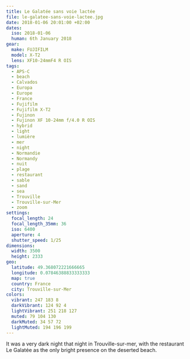 ```yaml
---
title: Le Galatée sans voie lactée
file: le-galatee-sans-voie-lactee.jpg
date: 2018-01-06 20:01:00 +02:00
dates:
  iso: 2018-01-06
  human: 6th January 2018
gear:
  make: FUJIFILM
  model: X-T2
  lens: XF10-24mmF4 R OIS
tags:
  - APS-C
  - beach
  - Calvados
  - Europa
  - Europe
  - France
  - Fujifilm
  - Fujifilm X-T2
  - Fujinon
  - Fujinon XF 10-24mm f/4.0 R OIS
  - hybrid
  - light
  - lumière
  - mer
  - night
  - Normandie
  - Normandy
  - nuit
  - plage
  - restaurant
  - sable
  - sand
  - sea
  - Trouville
  - Trouville-sur-Mer
  - zoom
settings:
  focal_length: 24
  focal_length_35mm: 36
  iso: 6400
  aperture: 4
  shutter_speed: 1/25
dimensions:
  width: 3500
  height: 2333
geo:
  latitude: 49.368072221666665
  longitude: 0.07846388833333333
  map: true
  country: France
  city: Trouville-sur-Mer
colors:
  vibrant: 247 183 8
  darkVibrant: 124 92 4
  lightVibrant: 251 218 127
  muted: 79 104 130
  darkMuted: 34 57 72
  lightMuted: 194 196 199
---
```


It was a very dark night that night in Trouville-sur-mer, with the restaurant Le Galatée as the only bright presence on the deserted beach.
